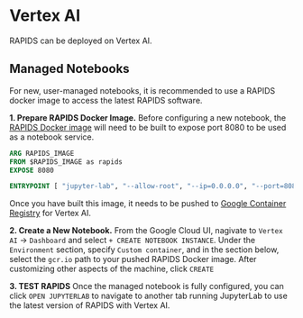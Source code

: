 # Vertex AI

RAPIDS can be deployed on Vertex AI.

## Managed Notebooks

For new, user-managed notebooks, it is recommended to use a RAPIDS docker image to access the latest RAPIDS software.

**1. Prepare RAPIDS Docker Image.** Before configuring a new notebook, the [RAPIDS Docker image](#rapids-docker) will need to be built to expose port 8080 to be used as a notebook service.

```dockerfile
ARG RAPIDS_IMAGE
FROM $RAPIDS_IMAGE as rapids
EXPOSE 8080

ENTRYPOINT [ "jupyter-lab", "--allow-root", "--ip=0.0.0.0", "--port=8080", "--no-browser", "--NotebookApp.token=''", "--NotebookApp.allow_origin='*'" ]
```

Once you have built this image, it needs to be pushed to [Google Container Registry](https://cloud.google.com/container-registry/docs/pushing-and-pulling) for Vertex AI.

**2. Create a New Notebook.** From the Google Cloud UI, nagivate to `Vertex AI` -> `Dashboard` and select `+ CREATE NOTEBOOK INSTANCE`. Under the `Environment` section, specify `Custom container`, and in the section below, select the `gcr.io` path to your pushed RAPIDS Docker image. After customizing other aspects of the machine, click `CREATE`

**3. TEST RAPIDS** Once the managed notebook is fully configured, you can click `OPEN JUPYTERLAB` to navigate to another tab running JupyterLab to use the latest version of RAPIDS with Vertex AI.
